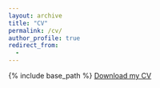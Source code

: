 ```yaml
---
layout: archive
title: "CV"
permalink: /cv/
author_profile: true
redirect_from:
  - 
---
```


{% include base_path %}
[Download my CV](http://wts0835.github.io/files/_Tianshu_CV.pdf)

